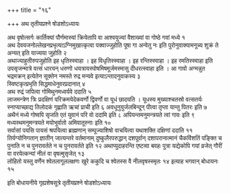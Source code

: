 +++
title = "१६"

+++
अथ तृतीयप्रश्ने षोडशोऽध्यायः

अथ वृषोत्सर्गः कार्तिक्यां पौर्णमास्यां क्रियेतापि वा आश्वयुज्यां वैशाख्यां वा गोष्ठे गवां मध्ये १  
अथ देवयजनोल्लेखनप्रभृत्याऽग्निमुखात्कृत्वा पक्वाज्जुहोति पूषा गा अन्वेतु नः इति पुरोनुवाक्यामनूच्य शुक्रं ते अन्यत् इति याज्यया जुहोति २  
अथाज्याहुतीरुपजुहोति इह धृतिस्स्वाहा । इह विधृतिस्स्वाहा । इह रन्तिस्स्वाहा । इह रमतिस्स्वाहा इति उपसृजन्मात्रे वत्सं धारयन् धरुणो धयत्रायस्पोषमिषमूर्जमस्मासु दीधरत्स्वाहा इति । आ गावो अग्मन्नुत भद्रमक्रन् इत्येतेन सूक्तेन नमस्ते रुद्र मन्यवे इत्याऽन्तादनुवाकस्य ३  
स्विष्टकृत्प्रभृति सिद्धमाधेनुवरप्रदानात् ४  
अथ रुद्रं जपित्वा गोमिथुनमध्वर्यवे ददाति ५  
लाजमन्त्रेण त्रिः प्रदक्षिणं परिक्रमयेदेकवर्णो द्विवर्णो वा यूधं छादयति । यूधस्य मुख्याश्चतस्रो वत्सतर्यः स्नाप्याच्छाद्य तिलोदकं गृह्णाति ऋचां प्राची इति ६
अवधूनुयुर्जलबिन्दून् पीत्वा तृप्ता यान्तु पितरः इति ७  
अथैनं मध्ये गोष्वपि सृजति एतं युवानं परि वो ददामि इति ८
अपियन्तमनुमन्त्रयते त्वां गावः इति ९
मध्यस्थमनुमन्त्रयते मयोभूर्वातो अमिवातूस्नाः इति १०  
सर्वासां पयसि पायसं श्रपयित्वा ब्राह्मणान् सम्पूज्याशिषो वाचयित्वा यथाशक्ति दक्षिणां ददाति ११  
तिर्यग्योनिगतान् ज्ञातीन् जात्यन्तरे वर्तमानाम् दुष्कुलैरपरुद्धान् दशपूर्वान् दशापरानात्मानं चैकविंशतिं पङ्क्ति च पुनाति न च पुनरावर्तते न च पुनरावर्तते इति १२
अथाप्युदाहरन्ति एष्टव्वा बवहः पुत्रा यद्येकोपि गयां व्रजेत् गौरीं वा वरयेत्कन्यां नीलं वा वृषत्मुसृजेत् १३  
लोहितो यस्तु वर्णेन श्वेतलागूललक्षणः खुरे ककुदि च श्वेतस्स वै नीलवृषस्स्मृतः १४
इत्याह भगवान् बोधायनः १५  

इति बोधायनीये गृह्यशेषसूत्रे तृतीयप्रश्ने षोडशोऽध्यायः
